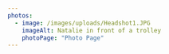 ```yaml
---
photos:
  - image: /images/uploads/Headshot1.JPG
    imageAlt: Natalie in front of a trolley
    photoPage: "Photo Page"
---
```

